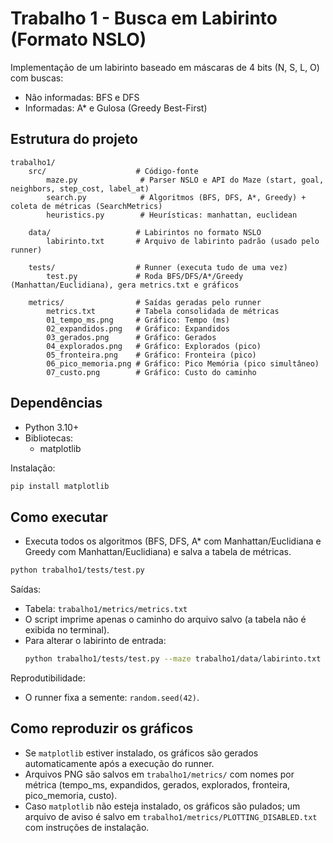 # Trabalho 1 - Busca em Labirinto (Formato NSLO)

Implementação de um labirinto baseado em máscaras de 4 bits (N, S, L, O) com buscas:
- Não informadas: BFS e DFS
- Informadas: A* e Gulosa (Greedy Best-First)

## Estrutura do projeto
```
trabalho1/
	src/                    # Código-fonte
		maze.py              # Parser NSLO e API do Maze (start, goal, neighbors, step_cost, label_at)
		search.py            # Algoritmos (BFS, DFS, A*, Greedy) + coleta de métricas (SearchMetrics)
		heuristics.py        # Heurísticas: manhattan, euclidean

	data/                   # Labirintos no formato NSLO
		labirinto.txt       # Arquivo de labirinto padrão (usado pelo runner)

	tests/                  # Runner (executa tudo de uma vez)
		test.py             # Roda BFS/DFS/A*/Greedy (Manhattan/Euclidiana), gera metrics.txt e gráficos

	metrics/                # Saídas geradas pelo runner
		metrics.txt         # Tabela consolidada de métricas
		01_tempo_ms.png     # Gráfico: Tempo (ms)
		02_expandidos.png   # Gráfico: Expandidos
		03_gerados.png      # Gráfico: Gerados
		04_explorados.png   # Gráfico: Explorados (pico)
		05_fronteira.png    # Gráfico: Fronteira (pico)
		06_pico_memoria.png # Gráfico: Pico Memória (pico simultâneo)
		07_custo.png        # Gráfico: Custo do caminho
```

## Dependências
- Python 3.10+
- Bibliotecas:
	- matplotlib

Instalação:
```bash
pip install matplotlib
```

## Como executar
- Executa todos os algoritmos (BFS, DFS, A* com Manhattan/Euclidiana e Greedy com Manhattan/Euclidiana) e salva a tabela de métricas.

```bash
python trabalho1/tests/test.py
```

Saídas:
- Tabela: `trabalho1/metrics/metrics.txt`
- O script imprime apenas o caminho do arquivo salvo (a tabela não é exibida no terminal).
- Para alterar o labirinto de entrada:
	```bash
	python trabalho1/tests/test.py --maze trabalho1/data/labirinto.txt
	```

Reprodutibilidade:
- O runner fixa a semente: `random.seed(42)`.

## Como reproduzir os gráficos
- Se `matplotlib` estiver instalado, os gráficos são gerados automaticamente após a execução do runner.
- Arquivos PNG são salvos em `trabalho1/metrics/` com nomes por métrica (tempo_ms, expandidos, gerados, explorados, fronteira, pico_memoria, custo).
- Caso `matplotlib` não esteja instalado, os gráficos são pulados; um arquivo de aviso é salvo em `trabalho1/metrics/PLOTTING_DISABLED.txt` com instruções de instalação.